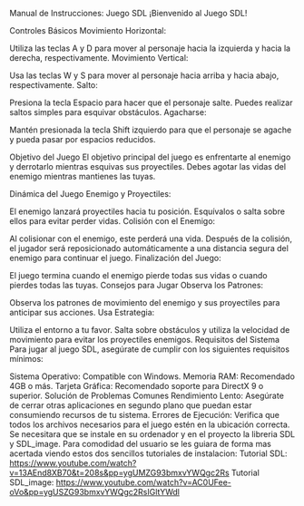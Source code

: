 Manual de Instrucciones: Juego SDL
¡Bienvenido al Juego SDL!

Controles Básicos
Movimiento Horizontal:

Utiliza las teclas A y D para mover al personaje hacia la izquierda y hacia la derecha, respectivamente.
Movimiento Vertical:

Usa las teclas W y S para mover al personaje hacia arriba y hacia abajo, respectivamente.
Salto:

Presiona la tecla Espacio para hacer que el personaje salte. Puedes realizar saltos simples para esquivar obstáculos.
Agacharse:

Mantén presionada la tecla Shift izquierdo para que el personaje se agache y pueda pasar por espacios reducidos.



Objetivo del Juego
El objetivo principal del juego es enfrentarte al enemigo y derrotarlo mientras esquivas sus proyectiles. Debes agotar las vidas del enemigo mientras mantienes las tuyas.

Dinámica del Juego
Enemigo y Proyectiles:

El enemigo lanzará proyectiles hacia tu posición. Esquívalos o salta sobre ellos para evitar perder vidas.
Colisión con el Enemigo:

Al colisionar con el enemigo, este perderá una vida. Después de la colisión, el jugador será reposicionado automáticamente a una distancia segura del enemigo para continuar el juego.
Finalización del Juego:

El juego termina cuando el enemigo pierde todas sus vidas o cuando pierdes todas las tuyas.
Consejos para Jugar
Observa los Patrones:

Observa los patrones de movimiento del enemigo y sus proyectiles para anticipar sus acciones.
Usa Estrategia:

Utiliza el entorno a tu favor. Salta sobre obstáculos y utiliza la velocidad de movimiento para evitar los proyectiles enemigos.
Requisitos del Sistema
Para jugar al juego SDL, asegúrate de cumplir con los siguientes requisitos mínimos:

Sistema Operativo: Compatible con Windows.
Memoria RAM: Recomendado 4GB o más.
Tarjeta Gráfica: Recomendado soporte para DirectX 9 o superior.
Solución de Problemas Comunes
Rendimiento Lento:
Asegúrate de cerrar otras aplicaciones en segundo plano que puedan estar consumiendo recursos de tu sistema.
Errores de Ejecución:
Verifica que todos los archivos necesarios para el juego estén en la ubicación correcta.
Se necesitara que se instale en su ordenador y en el proyecto la libreria SDL y SDL_image. Para comodidad del usuario se les guiara de forma mas acertada viendo estos dos sencillos tutoriales de instalacion:
Tutorial SDL: https://www.youtube.com/watch?v=13AEnd8XB70&t=208s&pp=ygUMZG93bmxvYWQgc2Rs
Tutorial SDL_image: https://www.youtube.com/watch?v=AC0UFee-oVo&pp=ygUSZG93bmxvYWQgc2RsIGltYWdl
